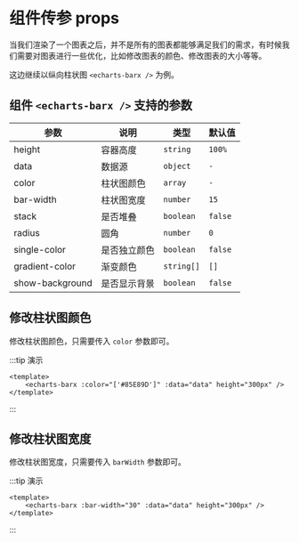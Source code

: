 <script lang="ts" setup>
import EchartsBarx from './demo/echarts-barx.vue'
import EchartsBarx2 from './demo/echarts-barx2.vue'
</script>

# 组件传参 props

当我们渲染了一个图表之后，并不是所有的图表都能够满足我们的需求，有时候我们需要对图表进行一些优化，比如修改图表的颜色、修改图表的大小等等。

这边继续以纵向柱状图 `<echarts-barx />` 为例。

## 组件 `<echarts-barx />` 支持的参数

| 参数            | 说明         | 类型       | 默认值  |
| --------------- | ------------ | ---------- | ------- |
| height          | 容器高度     | `string`   | `100%`  |
| data            | 数据源       | `object`   | `-`     |
| color           | 柱状图颜色   | `array`    | `-`     |
| bar-width       | 柱状图宽度   | `number`   | `15`    |
| stack           | 是否堆叠     | `boolean`  | `false` |
| radius          | 圆角         | `number`   | `0`     |
| single-color    | 是否独立颜色 | `boolean`  | `false` |
| gradient-color  | 渐变颜色     | `string[]` | `[]`    |
| show-background | 是否显示背景 | `boolean`  | `false` |

## 修改柱状图颜色

修改柱状图颜色，只需要传入 `color` 参数即可。

:::tip 演示

```vue
<template>
    <echarts-barx :color="['#85E89D']" :data="data" height="300px" />
</template>
```

<echarts-barx />
:::

## 修改柱状图宽度

修改柱状图宽度，只需要传入 `barWidth` 参数即可。

:::tip 演示

```vue
<template>
    <echarts-barx :bar-width="30" :data="data" height="300px" />
</template>
```

<echarts-barx2 />
:::
